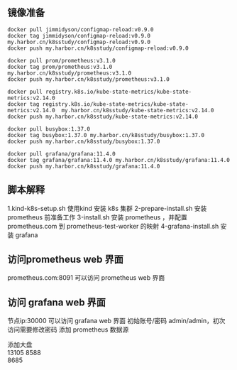 ## 镜像准备
```shell
docker pull jimmidyson/configmap-reload:v0.9.0
docker tag jimmidyson/configmap-reload:v0.9.0 my.harbor.cn/k8sstudy/configmap-reload:v0.9.0
docker push my.harbor.cn/k8sstudy/configmap-reload:v0.9.0

docker pull prom/prometheus:v3.1.0
docker tag prom/prometheus:v3.1.0 my.harbor.cn/k8sstudy/prometheus:v3.1.0
docker push my.harbor.cn/k8sstudy/prometheus:v3.1.0

docker pull registry.k8s.io/kube-state-metrics/kube-state-metrics:v2.14.0
docker tag registry.k8s.io/kube-state-metrics/kube-state-metrics:v2.14.0  my.harbor.cn/k8sstudy/kube-state-metrics:v2.14.0
docker push my.harbor.cn/k8sstudy/kube-state-metrics:v2.14.0

docker pull busybox:1.37.0
docker tag busybox:1.37.0 my.harbor.cn/k8sstudy/busybox:1.37.0
docker push my.harbor.cn/k8sstudy/busybox:1.37.0

docker pull grafana/grafana:11.4.0
docker tag grafana/grafana:11.4.0 my.harbor.cn/k8sstudy/grafana:11.4.0
docker push my.harbor.cn/k8sstudy/grafana:11.4.0
```

## 脚本解释
1.kind-k8s-setup.sh 使用kind 安装 k8s 集群
2-prepare-install.sh  安装 prometheus 前准备工作
3-install.sh 安装 prometheus ，并配置 prometheus.com 到 prometheus-test-worker 的映射
4-grafana-install.sh 安装 grafana

## 访问prometheus web 界面
prometheus.com:8091 可以访问 prometheus web 界面 
## 访问 grafana web 界面
节点ip:30000 可以访问 grafana web 界面 初始账号/密码 admin/admin，初次访问需要修改密码
添加 prometheus 数据源

添加大盘  
13105
8588  
8685  
